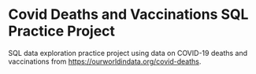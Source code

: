 # Covid Deaths and Vaccinations SQL Practice Project


SQL data exploration practice project using data on COVID-19 deaths and vaccinations from https://ourworldindata.org/covid-deaths.
